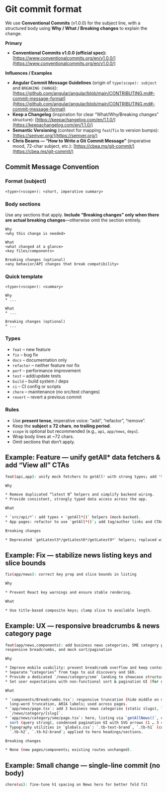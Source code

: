 # Git commit format

We use **Conventional Commits** (v1.0.0) for the subject line, with a structured
body using **Why / What / Breaking changes** to explain the change.

**Primary**

* **Conventional Commits v1.0.0 (official spec):** [https://www.conventionalcommits.org/en/v1.0.0/](https://www.conventionalcommits.org/en/v1.0.0/)

**Influences / Examples**

* **Angular Commit Message Guidelines** (origin of `type(scope): subject` and `BREAKING CHANGE`):
  [https://github.com/angular/angular/blob/main/CONTRIBUTING.md#-commit-message-format](https://github.com/angular/angular/blob/main/CONTRIBUTING.md#-commit-message-format)
* **Keep a Changelog** (inspiration for clear “What/Why/Breaking changes” structure):
  [https://keepachangelog.com/en/1.1.0/](https://keepachangelog.com/en/1.1.0/)
* **Semantic Versioning** (context for mapping `feat`/`fix` to version bumps):
  [https://semver.org/](https://semver.org/)
* **Chris Beams — “How to Write a Git Commit Message”** (imperative mood, 72-char subject, etc.):
  [https://cbea.ms/git-commit/](https://cbea.ms/git-commit/)


## Commit Message Convention

### Format (subject)

```text
<type>(<scope>): <short, imperative summary>
```

### Body sections

Use any sections that apply. **Include “Breaking changes” only when there are actual breaking changes**—otherwise omit the section entirely.

```text
Why
<why this change is needed>

What
<what changed at a glance>
<key files/components>

Breaking changes (optional)
<any behavior/API changes that break compatibility>
```

### Quick template

```text
<type>(<scope>): <summary>

Why
* ...

What
* ...

Breaking changes (optional)
* ...
```

### Types

* `feat` – new feature
* `fix` – bug fix
* `docs` – documentation only
* `refactor` – neither feature nor fix
* `perf` – performance improvement
* `test` – add/update tests
* `build` – build system / deps
* `ci` – CI config or scripts
* `chore` – maintenance (no src/test changes)
* `revert` – revert a previous commit

### Rules

* Use **present tense**, imperative voice: “add”, “refactor”, “remove”.
* Keep the **subject ≤ 72 chars**, **no trailing period**.
* `scope` is optional but recommended (e.g., `api`, `app/news`, `deps`).
* Wrap body lines at ~72 chars.
* Omit sections that don’t apply.


## Example: Feature — unify getAll* data fetchers & add “View all” CTAs

```bash
feat(api,app): unify mock fetchers to getAll* with strong types; add "View all" CTAs

Why

* Remove duplicated “latest N” helpers and simplify backend wiring.
* Provide consistent, strongly typed data access across the app.

What

* `src/api/*`: add types + `getAll*()` helpers (mock-backed).
* App pages: refactor to use `getAll*()`; add tag/author links and CTAs.

Breaking changes

* Deprecated `getLatest3*/getLatest6*/getLatest9*` helpers; replaced with `getAll*()`.
```


## Example: Fix — stabilize news listing keys and slice bounds

```bash
fix(app/news): correct key prop and slice bounds in listing

Why

* Prevent React key warnings and ensure stable rendering.

What

* Use title-based composite keys; clamp slice to available length.
```


## Example: UX — responsive breadcrumbs & news category page

```bash
feat(app/news,components): add business news categories, SME category page,
responsive breadcrumbs, and mock sort/pagination

Why

* Improve mobile usability: prevent breadcrumb overflow and keep context.
* Separate “categories” from tags to aid discovery and SEO.
* Provide a dedicated `/news/category/sme` landing to showcase structure.
* Set user expectations with non-functional sort & pagination UI (for now).

What

* `components/Breadcrumbs.tsx`: responsive truncation (hide middle on mobile),
  long-word truncation, ARIA labels; used across pages.
* `app/news/page.tsx`: add 3 business news categories (static slugs), link to
  `/news/category/[slug]`.
* `app/news/category/sme/page.tsx`: hero, listing via `getAllNews()`, dropdown
  sort (query string), condensed pagination UI with SVG arrows (1 … 3 4 5 … 10).
* Typography utilities in `globals.css`: `.tb-text-brand`, `.tb-h1` (custom px),
  `.tb-h2`, `.tb-h2-brand`; applied to hero headings/sections.

Breaking changes

* None (new pages/components; existing routes unchanged).
```


## Example: Small change — single-line commit (no body)

```bash
chore(ui): fine-tune h1 spacing on News hero for better fold fit
```
